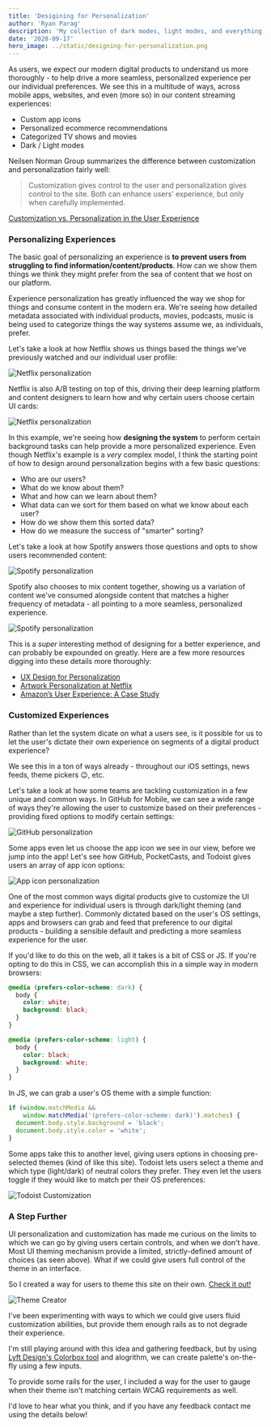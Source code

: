 ```yaml
---
title: 'Desigining for Personalization'
author: 'Ryan Parag'
description: 'My collection of dark modes, light modes, and everything in between'
date: '2020-09-17'
hero_image: ../static/designing-for-personalization.png
---
```


As users, we expect our modern digital products to understand us more thoroughly - to help drive a more seamless, personalized experience per our individual preferences. We see this in a multitude of ways, across mobile apps, websites, and even (more so) in our content streaming experiences:

- Custom app icons
- Personalized ecommerce recommendations
- Categorized TV shows and movies
- Dark / Light modes

Neilsen Norman Group summarizes the difference between customization and personalization fairly well:

> Customization gives control to the user and personalization gives control to the site. Both can enhance users’ experience, but only when carefully implemented.

[Customization vs. Personalization in the User Experience](https://www.nngroup.com/articles/customization-personalization/)

### Personalizing Experiences

The basic goal of personalizing an experience is **to prevent users from struggling to find information/content/products**. How can we show them things we think they might prefer from the sea of content that we host on our platform.

Experience personalization has greatly influenced the way we shop for things and consume content in the modern era. We're seeing how detailed metadata associated with individual products, movies, podcasts, music is being used to categorize things the way systems assume we, as individuals, prefer.

Let's take a look at how Netflix shows us things based the things we've previously watched and our individual user profile:

![Netflix personalization](../static/designing-for-personalization_1.png)

Netflix is also A/B testing on top of this, driving their deep learning platform and content designers to learn how and why certain users choose certain UI cards:

![Netflix personalization](../static/designing-for-personalization_2.png)

In this example, we're seeing how **designing the system** to perform certain background tasks can help provide a more personalized experience. Even though Netflix's example is a _very_ complex model, I think the starting point of how to design around personalization begins with a few basic questions:

- Who are our users?
- What do we know about them?
- What and how can we learn about them?
- What data can we sort for them based on what we know about each user?
- How do we show them this sorted data?
- How do we measure the success of "smarter" sorting?

Let's take a look at how Spotify answers those questions and opts to show users recommended content:

![Spotify personalization](../static/designing-for-personalization_3.png)

Spotify also chooses to mix content together, showing us a variation of content we've consumed alongside content that matches a higher frequency of metadata - all pointing to a more seamless, personalized experience.

![Spotify personalization](../static/designing-for-personalization_4.png)

This is a _super_ interesting method of designing for a better experience, and can probably be expounded on greatly. Here are a few more resources digging into these details more thoroughly:

- [UX Design for Personalization](https://www.uxmatters.com/mt/archives/2018/07/ux-design-for-personalization.php)
- [Artwork Personalization at Netflix](https://netflixtechblog.com/artwork-personalization-c589f074ad76)
- [Amazon’s User Experience: A Case Study](https://medium.com/@the_manifest/amazons-user-experience-a-case-study-fb567f79b51f)

### Customized Experiences

Rather than let the system dicate on what a users see, is it possible for us to let the user's dictate their own experience on segments of a digital product experience?

We see this in a ton of ways already - throughout our iOS settings, news feeds, theme pickers 😉, etc.

Let's take a look at how some teams are tackling customization in a few unique and common ways. In GitHub for Mobile, we can see a wide range of ways they're allowing the user to customize based on their preferences - providing fixed options to modify certain settings:

![GitHub personalization](../static/designing-for-personalization_5.png)

Some apps even let us choose the app icon we see in our view, before we jump into the app! Let's see how GitHub, PocketCasts, and Todoist gives users an array of app icon options:

![App icon personalization](../static/designing-for-personalization_6.png)

One of the most common ways digital products give to customize the UI and experience for individual users is through dark/light theming (and maybe a step further). Commonly dictated based on the user's OS settings, apps and browsers can grab and feed that preference to our digital products - building a sensible default and predicting a more seamless experience for the user.

If you'd like to do this on the web, all it takes is a bit of CSS or JS. If you're opting to do this in CSS, we can accomplish this in a simple way in modern browsers:

```css
@media (prefers-color-scheme: dark) {
  body {
    color: white;
    background: black;
  }
}

@media (prefers-color-scheme: light) {
  body {
    color: black;
    background: white;
  }
}
```

In JS, we can grab a user's OS theme with a simple function:

```js
if (window.matchMedia && 
    window.matchMedia('(prefers-color-scheme: dark)').matches) {
  document.body.style.background = 'black';
  document.body.style.color = 'white';
}
```

Some apps take this to another level, giving users options in choosing pre-selected themes (kind of like this site). Todoist lets users select a theme and which type (light/dark) of neutral colors they prefer. They even let the users toggle if they would like to match per their OS preferences:

![Todoist Customization](../static/designing-for-personalization_7.png)

### A Step Further

UI personalization and customization has made me curious on the limits to which we can go by giving users certain controls, and when we don't have. Most UI theming mechanism provide a limited, strictly-defined amount of choices (as seen above). What if we could give users full control of the theme in an interface.

So I created a way for users to theme this site on their own. [Check it out!](../create-theme)

![Theme Creator](../static/designing-for-personalization_8.png)

I've been experimenting with ways to which we could give users fluid customization abilities, but provide them enough rails as to not degrade their experience.

I'm still playing around with this idea and gathering feedback, but by using [Lyft Design's Colorbox tool](https://www.colorbox.io/) and alogrithm, we can create palette's on-the-fly using a few inputs.

To provide some rails for the user, I included a way for the user to gauge when their theme isn't matching certain WCAG requirements as well.

I'd love to hear what you think, and if you have any feedback contact me using the details below!